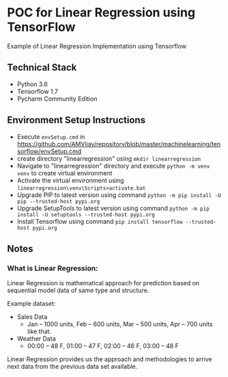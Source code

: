# POC for Linear Regression using TensorFlow
Example of Linear Regression Implementation using Tensorflow 

## Technical Stack
* Python 3.6
* Tensorflow 1.7
* Pycharm Community Edition

## Environment Setup Instructions
* Execute `envSetup.cmd` in https://github.com/AMVijay/repository/blob/master/machinelearning/tensorflow/envSetup.cmd 
* create directory "linearregression" using `mkdir linearregression`
* Navigate to "linearregression" directory and execute `python -m venv venv` to create virtual environment
* Activate the virtual environment using `linearregression\venv\Scripts>activate.bat`
* Upgrade PIP to latest version using command `python -m pip install -U pip --trusted-host pypi.org`
* Upgrade SetupTools to latest version using command `python -m pip install -U setuptools --trusted-host pypi.org`
* Install Tensorflow using command `pip install tensorflow --trusted-host pypi.org`

## Notes

### What is Linear Regression: 

Linear Regression is mathematical approach for prediction based on sequential model data of same type and structure. 

Example dataset: 
* Sales Data 
    * Jan – 1000 units, Feb – 600 units, Mar – 500 units, Apr – 700 units like that. 
* Weather Data 
    * 00:00 – 48 F, 01:00 – 47 F, 02:00 – 46 F, 03:00 – 48 F 

Linear Regression provides us the approach and methodologies to arrive next data from the previous data set available.
